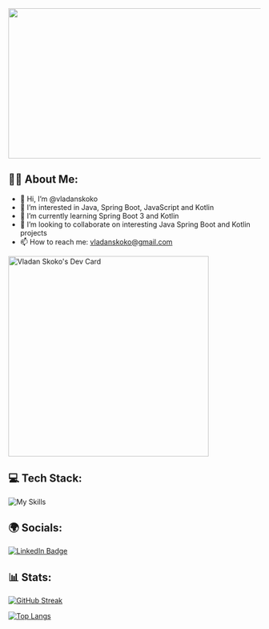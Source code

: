 <div align="center">
  <img src="https://media.giphy.com/media/dWesBcTLavkZuG35MI/giphy.gif" width="600" height="300"/>
</div>

## 👨‍💻 About Me:

- 👋 Hi, I’m @vladanskoko
- 👀 I’m interested in Java, Spring Boot, JavaScript and Kotlin
- 🌱 I’m currently learning Spring Boot 3 and Kotlin
- 💞️ I’m looking to collaborate on interesting Java Spring Boot and Kotlin projects
- 📫 How to reach me: vladanskoko@gmail.com

<!---
vladanskoko/vladanskoko is a ✨ special ✨ repository because its `README.md` (this file) appears on your GitHub profile.
You can click the Preview link to take a look at your changes.
--->

<a href="https://app.daily.dev/vladanskoko"><img src="https://api.daily.dev/devcards/72dd62a676104f08bbe6433d54cdb2b4.png?r=lme" width="400" alt="Vladan Skoko's Dev Card"/></a>

## 💻 Tech Stack:

![My Skills](https://skillicons.dev/icons?i=java,kotlin,spring,hibernate,javascript,jquery,html,css,cs,dotnet,cpp,c,git,github,idea,eclipse,visualstudio,vscode,postman,mysql,mongodb,linux,figma&perline=8)

## 🌍 Socials:

<a href="https://www.linkedin.com/in/vladanskoko/">
  <img src="https://img.shields.io/badge/LinkedIn-Profile-blue?style=for-the-badge&logo=linkedin&logoColor=white" alt="LinkedIn Badge"/>
</a>

## 📊 Stats:

[![GitHub Streak](http://github-readme-streak-stats.herokuapp.com?user=vladanskoko&theme=dark&background=000000)](https://git.io/streak-stats)

[![Top Langs](https://github-readme-stats.vercel.app/api/top-langs/?username=vladanskoko&layout=compact&theme=vision-friendly-dark)](https://github.com/vladanskoko/github-readme-stats)
